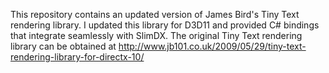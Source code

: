 This repository contains an updated version of James Bird's Tiny Text rendering library. I updated this library for D3D11 and provided C# bindings that integrate seamlessly with SlimDX. The original Tiny Text rendering library can be obtained at http://www.jb101.co.uk/2009/05/29/tiny-text-rendering-library-for-directx-10/
